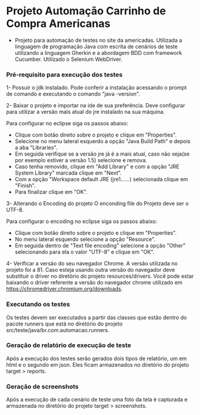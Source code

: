 # Projeto Automação Carrinho de Compra Americanas

- Projeto para automação de testes no site da americadas. Utilizada a linguagem de programação Java com escrita de cenários de teste utilizando a linguagem Gherkin e a abordagem BDD com framework Cucumber. Utilizado o Selenium WebDriver. 

### Pré-requisito para execução dos testes

1- Possuir o jdk instalado. Pode conferir a instalação acessando o prompt de comando e executando o comando "java -version".

2- Baixar o projeto e importar na ide de sua preferência. Deve configurar para utilizar a versão mais atual do jre instalado na sua máquina.

Para configurar no eclipse siga os passos abaixo:
  - Clique com botão direito sobre o projeto e clique em "Properties".
  - Selecione no menu lateral esquerdo a opção "Java Build Path" e depois a aba "Libraries".
  - Em seguida verifique se a versão jre já é a mais atual, caso não seja(se por exemplo estiver a versão 1.5) selecione e remova.
  - Caso tenha removido, clique em "Add Library" e com a opção "JRE System Library" marcada clique em "Next".
  - Com a opção "Workspace default JRE (jre1......) selecionada clique em "Finish".
  - Para finalizar clique em "OK".

3- Alterando o Encoding do projeto
  O enconding file do Projeto deve ser o UTF-8. 
 
 Para configurar o encoding no eclipse siga os passos abaixo:
 - Clique com botão direito sobre o projeto e clique em "Properties".
 - No menu lateral esquerdo selecione a opção "Resource".
 - Em seguida dentro de "Text file encoding" selecione a opção "Other" selecionando para ela o valor "UTF-8" e clique em "OK".

4- Verificar a versão do seu navegador Chrome. A versão utilizada no projeto foi a 81. Caso esteja usando outra versão do navegador deve substituir o driver no diretório do projeto resources/drivers.
Você pode estar baixando o driver referente a versão do navegador chrome utilizado em https://chromedriver.chromium.org/downloads.

### Executando os testes
Os testes devem ser executados a partir das classes que estão dentro do pacote runners que está no diretório do projeto src/teste/java/br.com.automacao.runners.

### Geração de relatório de execução de teste 
Após a execução dos testes serão gerados dois tipos de relatório, um em html e o segundo em json. Eles ficam armazenados no diretório do projeto target > reports.

### Geração de screenshots 
Após a execução de cada cenário de teste uma foto da tela é capturada e armazenada
no diretório do projeto target > screenshots.
